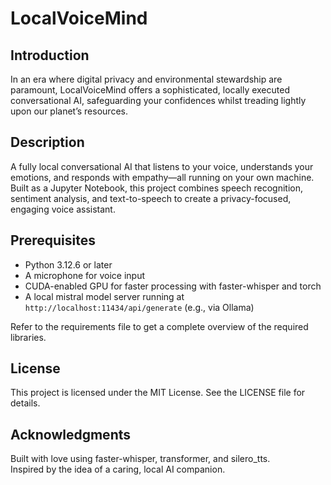 # LocalVoiceMind

## Introduction

In an era where digital privacy and environmental stewardship are paramount, LocalVoiceMind offers a sophisticated, locally executed conversational AI, safeguarding your confidences whilst treading lightly upon our planet’s resources.

## Description

A fully local conversational AI that listens to your voice, understands your emotions, and responds with empathy—all running on your own machine. Built as a Jupyter Notebook, this project combines speech recognition, sentiment analysis, and text-to-speech to create a privacy-focused, engaging voice assistant.

## Prerequisites

- Python 3.12.6 or later  
- A microphone for voice input  
- CUDA-enabled GPU for faster processing with faster-whisper and torch  
- A local mistral model server running at `http://localhost:11434/api/generate` (e.g., via Ollama)

Refer to the requirements file to get a complete overview of the required libraries.

## License

This project is licensed under the MIT License. See the LICENSE file for details.

## Acknowledgments

Built with love using faster-whisper, transformer, and silero_tts.  
Inspired by the idea of a caring, local AI companion.
